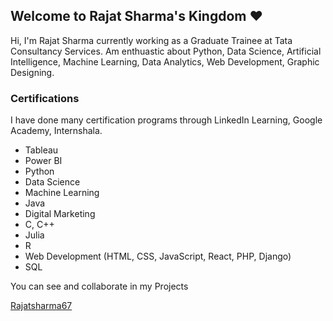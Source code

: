 ## Welcome to Rajat Sharma's Kingdom ❤

Hi, I'm Rajat Sharma currently working as a Graduate Trainee at Tata Consultancy Services. Am enthuastic about Python, Data Science, Artificial Intelligence, Machine Learning, Data Analytics, Web Development, Graphic Designing. 

### Certifications

I have done many certification programs through LinkedIn Learning, Google Academy, Internshala.

- Tableau
- Power BI
- Python
- Data Science
- Machine Learning
- Java
- Digital Marketing
- C, C++
- Julia
- R
- Web Development (HTML, CSS, JavaScript, React, PHP, Django)
- SQL

You can see and collaborate in my Projects

[Rajatsharma67](https://github.com/Rajatsharma67) 
